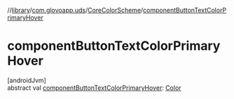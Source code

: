 //[library](../../../index.md)/[com.glovoapp.uds](../index.md)/[CoreColorScheme](index.md)/[componentButtonTextColorPrimaryHover](component-button-text-color-primary-hover.md)

# componentButtonTextColorPrimaryHover

[androidJvm]\
abstract val [componentButtonTextColorPrimaryHover](component-button-text-color-primary-hover.md): [Color](https://developer.android.com/reference/kotlin/androidx/compose/ui/graphics/Color.html)
